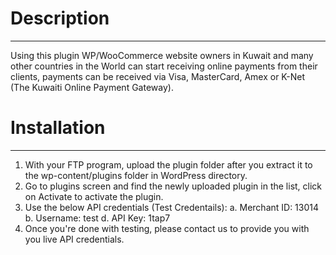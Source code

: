 # Description
-----------
Using this plugin WP/WooCommerce website owners in Kuwait and many other countries in the World can start receiving online payments from their clients, payments can be received via Visa, MasterCard, Amex or K-Net (The Kuwaiti Online Payment Gateway).

# Installation
------------
 1. With your FTP program, upload the plugin folder after you extract it to the wp-content/plugins folder in WordPress directory.
 2. Go to plugins screen and find the newly uploaded plugin in the list, click on Activate to activate the plugin.
 3. Use the below API credentials (Test Credentails):
	a. Merchant ID: 13014
	b. Username: test
	d. API Key: 1tap7
 4. Once you're done with testing, please contact us to provide you with you live API credentials.




